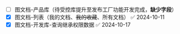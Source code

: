 - [ ] 图文档-产品库（待受控库提升至发布工厂功能开发完成，**缺少字段**）
- [x] 图文档-列表（我的文档、~~我的收藏~~、所有文档） ✅ 2024-10-11
- [x] 图文档-开发库-查询继承权限数据 ✅ 2024-10-17